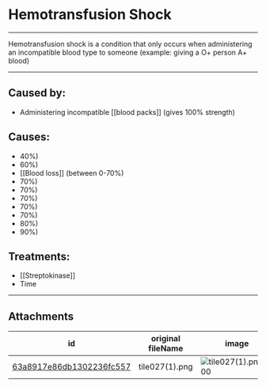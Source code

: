 # Hemotransfusion Shock

 

---

Hemotransfusion shock is a condition that only occurs when administering an incompatible blood type to someone (example: giving a O+ person A+ blood)

---
## Caused by:

- Administering incompatible [[blood packs]] (gives 100% strength)

## Causes:

- 40%)
- 60%)
- [[Blood loss]] (between 0-70%)
- 70%)
- 70%)
- 70%)
- 70%)
- 70%)
- 80%)
- 90%)

## Treatments:

- [[Streptokinase]]
- Time

---

## Attachments

id | original fileName | image
---|---|---
[63a8917e86db1302236fc557](63a8917e86db1302236fc557.png) | tile027(1).png | ![tile027(1).png\|200](63a8917e86db1302236fc557.png)